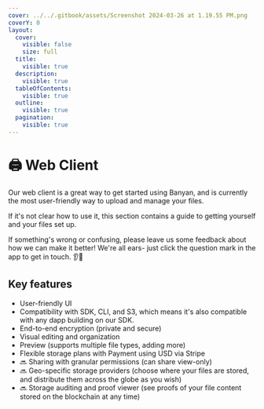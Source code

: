 ```yaml
---
cover: ../../.gitbook/assets/Screenshot 2024-03-26 at 1.19.55 PM.png
coverY: 0
layout:
  cover:
    visible: false
    size: full
  title:
    visible: true
  description:
    visible: true
  tableOfContents:
    visible: true
  outline:
    visible: true
  pagination:
    visible: true
---
```


# 🖨️ Web Client

Our web client is a great way to get started using Banyan, and is currently the most user-friendly way to upload and manage your files.

If it's not clear how to use it, this section contains a guide to getting yourself and your files set up.

If something's wrong or confusing, please leave us some feedback about how we can make it better! We're all ears- just click the question mark in the app to get in touch. :ear::pray:

## Key features

* User-friendly UI
* Compatibility with SDK, CLI, and S3, which means it's also compatible with any dapp building on our SDK.
* End-to-end encryption (private and secure)
* Visual editing and organization
* Preview (supports multiple file types, adding more)
* Flexible storage plans with Payment using USD via Stripe
* :soon: Sharing with granular permissions (can share view-only)
* :soon: Geo-specific storage providers (choose where your files are stored, and distribute them across the globe as you wish)
* :soon: Storage auditing and proof viewer (see proofs of your file content stored on the blockchain at any time)
